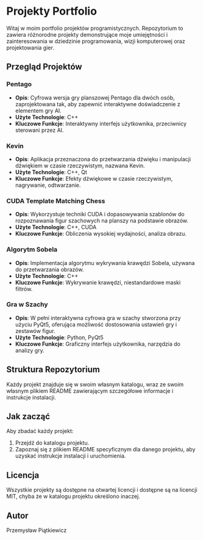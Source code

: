 # Projekty Portfolio

Witaj w moim portfolio projektów programistycznych. Repozytorium to zawiera różnorodne projekty demonstrujące moje umiejętności i zainteresowania w dziedzinie programowania, wizji komputerowej oraz projektowania gier.

## Przegląd Projektów

### Pentago
- **Opis**: Cyfrowa wersja gry planszowej Pentago dla dwóch osób, zaprojektowana tak, aby zapewnić interaktywne doświadczenie z elementem gry AI.
- **Użyte Technologie**: C++
- **Kluczowe Funkcje**: Interaktywny interfejs użytkownika, przeciwnicy sterowani przez AI.

### Kevin
- **Opis**: Aplikacja przeznaczona do przetwarzania dźwięku i manipulacji dźwiękiem w czasie rzeczywistym, nazwana Kevin.
- **Użyte Technologie**: C++, Qt
- **Kluczowe Funkcje**: Efekty dźwiękowe w czasie rzeczywistym, nagrywanie, odtwarzanie.

### CUDA Template Matching Chess
- **Opis**: Wykorzystuje techniki CUDA i dopasowywania szablonów do rozpoznawania figur szachowych na planszy na podstawie obrazów.
- **Użyte Technologie**: C++, CUDA
- **Kluczowe Funkcje**: Obliczenia wysokiej wydajności, analiza obrazu.

### Algorytm Sobela
- **Opis**: Implementacja algorytmu wykrywania krawędzi Sobela, używana do przetwarzania obrazów.
- **Użyte Technologie**: C++
- **Kluczowe Funkcje**: Wykrywanie krawędzi, niestandardowe maski filtrów.

### Gra w Szachy
- **Opis**: W pełni interaktywna cyfrowa gra w szachy stworzona przy użyciu PyQt5, oferująca możliwość dostosowania ustawień gry i zestawów figur.
- **Użyte Technologie**: Python, PyQt5
- **Kluczowe Funkcje**: Graficzny interfejs użytkownika, narzędzia do analizy gry.

## Struktura Repozytorium
Każdy projekt znajduje się w swoim własnym katalogu, wraz ze swoim własnym plikiem README zawierającym szczegółowe informacje i instrukcje instalacji.

## Jak zacząć
Aby zbadać każdy projekt:
1. Przejdź do katalogu projektu.
2. Zapoznaj się z plikiem README specyficznym dla danego projektu, aby uzyskać instrukcje instalacji i uruchomienia.

## Licencja
Wszystkie projekty są dostępne na otwartej licencji i dostępne są na licencji MIT, chyba że w katalogu projektu określono inaczej.

## Autor
Przemysław Piątkiewicz

